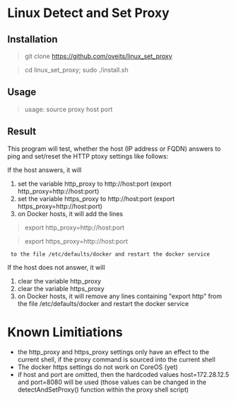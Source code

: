 # Linux Detect and Set Proxy
## Installation

> git clone https://github.com/oveits/linux_set_proxy

> cd linux_set_proxy; sudo ./install.sh

## Usage

> usage: source proxy host port 

## Result
This program will test, whether the host (IP address or FQDN) answers to ping and set/reset the HTTP ptoxy settings like follows:

If the host answers, it will
  1. set the variable http_proxy to http://host:port (export http_proxy=http://host:port)
  2. set the variable https_proxy to http://host:port (export https_proxy=http://host:port)
  3. on Docker hosts, it will add the lines

> export http_proxy=http://host:port

> export https_proxy=http://host:port
     
     to the file /etc/defaults/docker and restart the docker service

If the host does not answer, it will
  1. clear the variable http_proxy
  2. clear the variable https_proxy
  3. on Docker hosts, it will remove any lines containing "export http" from the file /etc/defaults/docker and restart the docker service

# Known Limitiations
* the http_proxy and https_proxy settings only have an effect to the current shell, if the proxy command is sourced into the current shell
* The docker https settings do not work on CoreOS (yet)
* if host and port are omitted, then the hardcoded values host=172.28.12.5 and port=8080 will be used (those values can be changed in the detectAndSetProxy() function within the proxy shell script)

